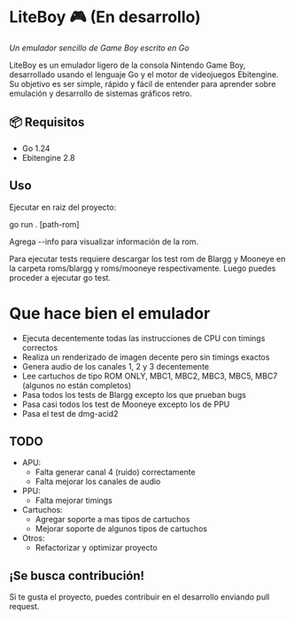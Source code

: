 # LiteBoy 🎮 (En desarrollo)
_Un emulador sencillo de Game Boy escrito en Go_

LiteBoy es un emulador ligero de la consola Nintendo Game Boy, desarrollado usando el lenguaje Go y el motor de videojuegos Ebitengine. Su objetivo es ser simple, rápido y fácil de entender para aprender sobre emulación y desarrollo de sistemas gráficos retro.

## 📦 Requisitos

- Go 1.24
- Ebitengine 2.8

## Uso

Ejecutar en raiz del proyecto:

go run . [path-rom]

Agrega --info para visualizar información de la rom.

Para ejecutar tests requiere descargar los test rom de Blargg y Mooneye en la carpeta roms/blargg y roms/mooneye respectivamente. Luego puedes proceder a ejecutar go test.

# Que hace bien el emulador

- Ejecuta decentemente todas las instrucciones de CPU con timings correctos
- Realiza un renderizado de imagen decente pero sin timings exactos
- Genera audio de los canales 1, 2 y 3 decentemente
- Lee cartuchos de tipo ROM ONLY, MBC1, MBC2, MBC3, MBC5, MBC7 (algunos no están completos)
- Pasa todos los tests de Blargg excepto los que prueban bugs
- Pasa casi todos los test de Mooneye excepto los de PPU
- Pasa el test de dmg-acid2

## TODO

- APU:
    - Falta generar canal 4 (ruido) correctamente
    - Falta mejorar los canales de audio
- PPU:
    - Falta mejorar timings
- Cartuchos:
    - Agregar soporte a mas tipos de cartuchos
    - Mejorar soporte de algunos tipos de cartuchos
- Otros:
    - Refactorizar y optimizar proyecto

## ¡Se busca contribución!

Si te gusta el proyecto, puedes contribuir en el desarrollo enviando pull request.